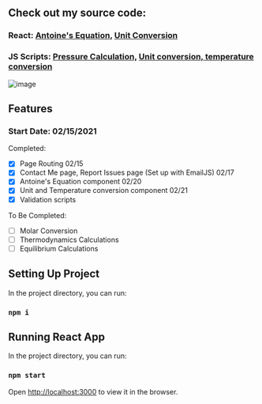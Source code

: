 ## Check out my source code:
### React: [Antoine's Equation](https://github.com/amy-mavis-qin/ChE-Helper/blob/master/src/components/Pages/AntoinesEquation.js), [Unit Conversion](https://github.com/amy-mavis-qin/ChE-Helper/blob/master/src/components/Pages/UnitConversion.js)
### JS Scripts: [Pressure Calculation,](https://github.com/amy-mavis-qin/ChE-Helper/blob/master/src/scripts/pressure_calculations.js) [Unit conversion, temperature conversion](https://github.com/amy-mavis-qin/ChE-Helper/blob/master/src/scripts/functions.js)

![image](https://user-images.githubusercontent.com/38700286/109395642-7598ba80-78fb-11eb-9e0a-f3a2dff9409d.png)

## Features

### Start Date: 02/15/2021

Completed: 
- [X] Page Routing 02/15
- [X] Contact Me page, Report Issues page (Set up with EmailJS) 02/17
- [x] Antoine's Equation component 02/20
- [x] Unit and Temperature conversion component 02/21
- [x] Validation scripts

To Be Completed:
- [ ] Molar Conversion
- [ ] Thermodynamics Calculations
- [ ] Equilibrium Calculations

## Setting Up Project

In the project directory, you can run:

### `npm i`

## Running React App

In the project directory, you can run:

### `npm start`

Open [http://localhost:3000](http://localhost:3000) to view it in the browser.

